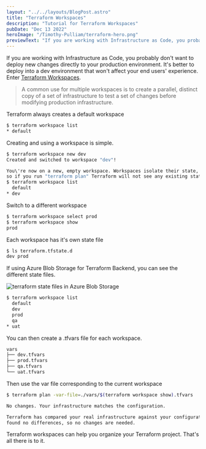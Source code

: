 ```yaml
---
layout: "../../layouts/BlogPost.astro"
title: "Terraform Workspaces"
description: "Tutorial for Terraform Workspaces"
pubDate: "Dec 13 2022"
heroImage: "/Timothy-Pulliam/terraform-hero.png"
previewText: "If you are working with Infrastructure as Code, you probably don't want to deploy new changes directly to your production environment. It's better to deploy into a dev environment that won't affect your end users' experience. Enter Terraform Workspaces."
---
```


If you are working with Infrastructure as Code, you probably don't want to deploy new changes directly to your production environment. It's better to deploy into a dev environment that won't affect your end users' experience. Enter [Terraform Workspaces](https://developer.hashicorp.com/terraform/language/state/workspaces).

>A common use for multiple workspaces is to create a parallel, distinct copy of a set of infrastructure to test a set of changes before modifying production infrastructure.

Terraform always creates a default workspace

```bash
$ terraform workspace list
* default
```

Creating and using a workspace is simple.

```bash
$ terraform workspace new dev   
Created and switched to workspace "dev"!

You\'re now on a new, empty workspace. Workspaces isolate their state,
so if you run "terraform plan" Terraform will not see any existing state
$ terraform workspace list
  default
* dev
```

Switch to a different workspace

```bash
$ terraform workspace select prod
$ terraform workspace show
prod
```

Each workspace has it's own state file

```bash
$ ls terraform.tfstate.d 
dev	prod
```

If using Azure Blob Storage for Terraform Backend, you can see the different state files.

![terraform state files in Azure Blob Storage](/Timothy-Pulliam/tfstate_files.png "Terraform state files in Azure Blob Storage")

```bash
$ terraform workspace list
  default
  dev
  prod
  qa
* uat
```

You can then create a .tfvars file for each workspace.

```bash
vars
├── dev.tfvars
├── prod.tfvars
├── qa.tfvars
└── uat.tfvars
```

Then use the var file corresponding to the current workspace

```bash
$ terraform plan -var-file=./vars/$(terraform workspace show).tfvars

No changes. Your infrastructure matches the configuration.

Terraform has compared your real infrastructure against your configuration and
found no differences, so no changes are needed.
```

Terraform workspaces can help you organize your Terraform project. That's all there is to it. 